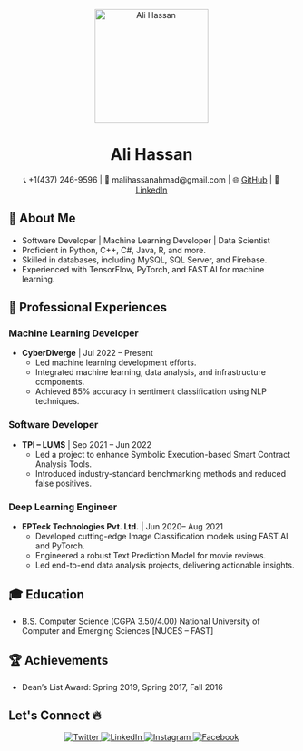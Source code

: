 <p align="center">
  <img src="https://your-image-link-here.png" alt="Ali Hassan" width="200"/>
</p>

<h1 align="center">Ali Hassan</h1>

<p align="center">
  📞 +1(437) 246-9596 | 📧 malihassanahmad@gmail.com | 🌐 <a href="https://github.com/theAliHassan">GitHub</a> | 💼 <a href="https://www.linkedin.com/in/your-linkedin-profile">LinkedIn</a>
</p>

## 🚀 About Me

- Software Developer | Machine Learning Developer | Data Scientist
- Proficient in Python, C++, C#, Java, R, and more.
- Skilled in databases, including MySQL, SQL Server, and Firebase.
- Experienced with TensorFlow, PyTorch, and FAST.AI for machine learning.

## 💼 Professional Experiences

### Machine Learning Developer

- **CyberDiverge** | Jul 2022 – Present
  - Led machine learning development efforts.
  - Integrated machine learning, data analysis, and infrastructure components.
  - Achieved 85% accuracy in sentiment classification using NLP techniques.

### Software Developer

- **TPI – LUMS** | Sep 2021 – Jun 2022
  - Led a project to enhance Symbolic Execution-based Smart Contract Analysis Tools.
  - Introduced industry-standard benchmarking methods and reduced false positives.

### Deep Learning Engineer

- **EPTeck Technologies Pvt. Ltd.** | Jun 2020– Aug 2021
  - Developed cutting-edge Image Classification models using FAST.AI and PyTorch.
  - Engineered a robust Text Prediction Model for movie reviews.
  - Led end-to-end data analysis projects, delivering actionable insights.

## 🎓 Education

- B.S. Computer Science (CGPA 3.50/4.00)
  National University of Computer and Emerging Sciences [NUCES – FAST]

## 🏆 Achievements

- Dean’s List Award: Spring 2019, Spring 2017, Fall 2016

## Let's Connect 🔥

<p align="center">
  <a href="https://twitter.com/your-twitter-profile">
    <img src="https://img.icons8.com/fluent/48/000000/twitter.png" alt="Twitter" />
  </a>
  <a href="https://www.linkedin.com/in/your-linkedin-profile">
    <img src="https://img.icons8.com/fluent/48/000000/linkedin.png" alt="LinkedIn" />
  </a>
  <a href="https://www.instagram.com/your-instagram-profile">
    <img src="https://img.icons8.com/fluent/48/000000/instagram-new.png" alt="Instagram" />
  </a>
  <a href="https://www.facebook.com/your-facebook-profile">
    <img src="https://img.icons8.com/fluent/48/000000/facebook-new.png" alt="Facebook" />
  </a>
</p>
